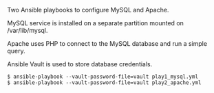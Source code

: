 Two Ansible playbooks to configure MySQL and Apache.

MySQL service is installed on a separate partition mounted on /var/lib/mysql.

Apache uses PHP to connect to the MySQL database and run a simple query.

Ansible Vault is used to store database credentials.

```
$ ansible-playbook --vault-password-file=vault play1_mysql.yml
$ ansible-playbook --vault-password-file=vault play2_apache.yml
```
